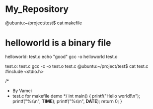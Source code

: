 # My_Repository
@ubuntu:~/project/test$ cat makefile 
# helloworld is a binary file
helloworld: test.o
	echo "good"
	gcc -o helloworld test.o

test.o: test.c
	gcc -c -o test.o test.c
@ubuntu:~/project/test$ cat test.c 
#include <stdio.h>

/*
 * By Vamei
 * test.c for makefile demo
 */
int main() 
{
    printf("Hello world!\n");
    printf("%s\n", __TIME__);
    printf("%s\n", __DATE__);
    return 0;
}
